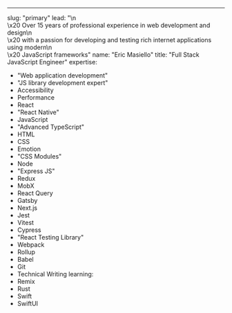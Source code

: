 ---
slug: "primary"
lead: "\n\
    \x20   Over 15 years of professional experience in web development and design\n\
    \x20   with a passion for developing and testing rich internet applications using modern\n\
    \x20   JavaScript frameworks"
name: "Eric Masiello"
title: "Full Stack JavaScript Engineer"
expertise: 
  - "Web application development"
  - "JS library development expert"
  - Accessibility
  - Performance
  - React
  - "React Native"
  - JavaScript
  - "Advanced TypeScript"
  - HTML
  - CSS
  - Emotion
  - "CSS Modules"
  - Node
  - "Express JS"
  - Redux
  - MobX
  - React Query
  - Gatsby
  - Next.js
  - Jest
  - Vitest
  - Cypress
  - "React Testing Library"
  - Webpack
  - Rollup
  - Babel
  - Git
  - Technical Writing
learning: 
  - Remix
  - Rust
  - Swift
  - SwiftUI